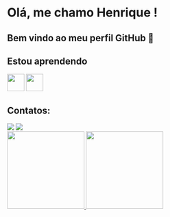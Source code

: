 # Olá, me chamo Henrique ! 
## Bem vindo ao meu perfil GitHub 👋
## Estou aprendendo

<img src="https://cdn.jsdelivr.net/gh/devicons/devicon/icons/java/java-original.svg" width="40" height="40"/> <img src="https://cdn.jsdelivr.net/gh/devicons/devicon/icons/linux/linux-original.svg" width="40" height="40"/>

## Contatos:

<div>
<a href="https://instagram.com/henriquealberiz" target="_blank"><img src="https://img.shields.io/badge/-Instagram-%23E4405F?style=for-the-badge&logo=instagram&logoColor=white" target="_blank"></a>
<a href="https://www.linkedin.com/in/henrique-loureiro-1b3374213" target="_blank"><img src="https://img.shields.io/badge/-LinkedIn-%230077B5?style=for-the-badge&logo=linkedin&logoColor=white" target="_blank"></a>   
</div>



<div>
<a href="https://github.com/henriquealberiz">
<img height="180em" src="https://github-readme-stats.vercel.app/api/top-langs/?username=henriquealberiz&layout=compact&langs_count=7&theme=dracula"/>
<img height="180em" src="https://github-readme-stats.vercel.app/api?username=henriquealberiz-aqui&show_icons=true&theme=dracula&include_all_commits=true&count_private=true"/>
</div>
